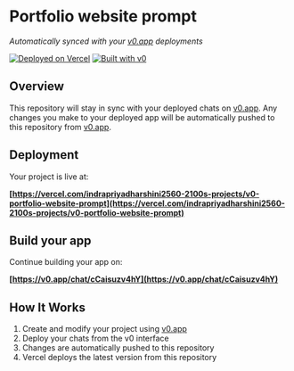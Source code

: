 # Portfolio website prompt

*Automatically synced with your [v0.app](https://v0.app) deployments*

[![Deployed on Vercel](https://img.shields.io/badge/Deployed%20on-Vercel-black?style=for-the-badge&logo=vercel)](https://vercel.com/indrapriyadharshini2560-2100s-projects/v0-portfolio-website-prompt)
[![Built with v0](https://img.shields.io/badge/Built%20with-v0.app-black?style=for-the-badge)](https://v0.app/chat/cCaisuzv4hY)

## Overview

This repository will stay in sync with your deployed chats on [v0.app](https://v0.app).
Any changes you make to your deployed app will be automatically pushed to this repository from [v0.app](https://v0.app).

## Deployment

Your project is live at:

**[https://vercel.com/indrapriyadharshini2560-2100s-projects/v0-portfolio-website-prompt](https://vercel.com/indrapriyadharshini2560-2100s-projects/v0-portfolio-website-prompt)**

## Build your app

Continue building your app on:

**[https://v0.app/chat/cCaisuzv4hY](https://v0.app/chat/cCaisuzv4hY)**

## How It Works

1. Create and modify your project using [v0.app](https://v0.app)
2. Deploy your chats from the v0 interface
3. Changes are automatically pushed to this repository
4. Vercel deploys the latest version from this repository